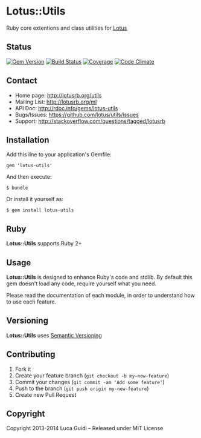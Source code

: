 # Lotus::Utils

Ruby core extentions and class utilities for [Lotus](http://lotusrb.org)

## Status

[![Gem Version](https://badge.fury.io/rb/lotus-utils.png)](http://badge.fury.io/rb/lotus-utils)
[![Build Status](https://secure.travis-ci.org/lotus/utils.png?branch=master)](http://travis-ci.org/lotus/utils?branch=master)
[![Coverage](https://coveralls.io/repos/lotus/utils/badge.png?branch=master)](https://coveralls.io/r/lotus/utils)
[![Code Climate](https://codeclimate.com/github/lotus/utils.png)](https://codeclimate.com/github/lotus/utils)

## Contact

* Home page: http://lotusrb.org/utils
* Mailing List: http://lotusrb.org/ml
* API Doc: http://rdoc.info/gems/lotus-utils
* Bugs/Issues: https://github.com/lotus/utils/issues
* Support: http://stackoverflow.com/questions/tagged/lotusrb

## Installation

Add this line to your application's Gemfile:

    gem 'lotus-utils'

And then execute:

    $ bundle

Or install it yourself as:

    $ gem install lotus-utils

## Ruby

__Lotus::Utils__ supports Ruby 2+

## Usage

__Lotus::Utils__ is designed to enhance Ruby's code and stdlib.
By default this gem doesn't load any code, require yourself what you need.

Please read the documentation of each module, in order to understand how to use
each feature.

## Versioning

__Lotus::Utils__ uses [Semantic Versioning](http://semver.org)

## Contributing

1. Fork it
2. Create your feature branch (`git checkout -b my-new-feature`)
3. Commit your changes (`git commit -am 'Add some feature'`)
4. Push to the branch (`git push origin my-new-feature`)
5. Create new Pull Request

## Copyright

Copyright 2013-2014 Luca Guidi – Released under MIT License
